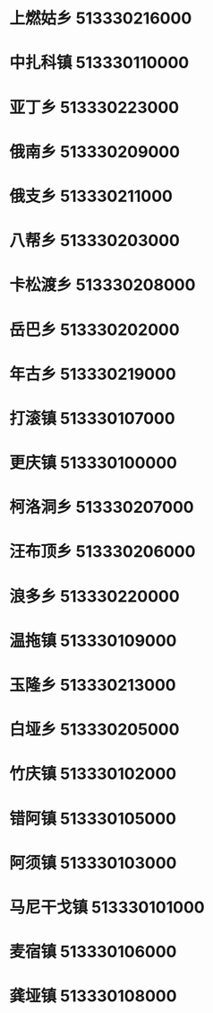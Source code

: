 # 上燃姑乡 513330216000
# 中扎科镇 513330110000
# 亚丁乡 513330223000
# 俄南乡 513330209000
# 俄支乡 513330211000
# 八帮乡 513330203000
# 卡松渡乡 513330208000
# 岳巴乡 513330202000
# 年古乡 513330219000
# 打滚镇 513330107000
# 更庆镇 513330100000
# 柯洛洞乡 513330207000
# 汪布顶乡 513330206000
# 浪多乡 513330220000
# 温拖镇 513330109000
# 玉隆乡 513330213000
# 白垭乡 513330205000
# 竹庆镇 513330102000
# 错阿镇 513330105000
# 阿须镇 513330103000
# 马尼干戈镇 513330101000
# 麦宿镇 513330106000
# 龚垭镇 513330108000
